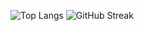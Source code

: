 ![Top Langs](https://github-readme-stats.vercel.app/api/top-langs/?username=IraHumanitas&theme=radical) ![GitHub Streak](https://github-readme-streak-stats.herokuapp.com/?user=IraHumanitas&theme=radical)

